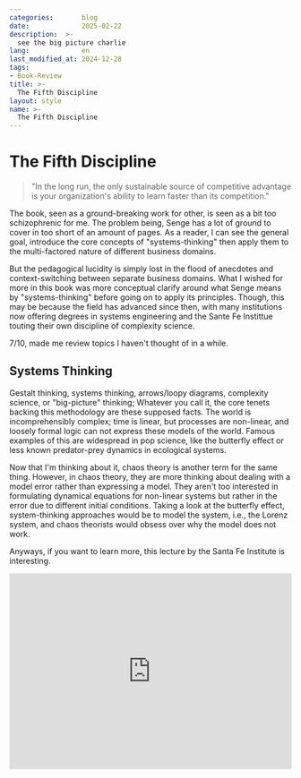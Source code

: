 ```yaml
---
categories:       blog
date:             2025-02-22
description:  >-
  see the big picture charlie 
lang:             en
last_modified_at: 2024-12-28
tags:
- Book-Review
title: >-
  The Fifth Discipline 
layout: style
name: >-
  The Fifth Discipline 
---
```



# The Fifth Discipline

> "In the long run, the only sustainable source of competitive advantage is your organization's ability to learn faster than its competition."

The book, seen as a ground-breaking work for other, is seen as a bit too schizophrenic for me. The problem being, Senge has a lot of ground to cover in too short of an amount of pages. As a reader, I can see the general goal, introduce the core concepts of "systems-thinking" then apply them to the multi-factored nature of different business domains. 

But the pedagogical lucidity is simply lost in the flood of anecdotes and context-switching between separate business domains. What I wished for more in this book was more conceptual clarify around what Senge means by "systems-thinking" before going on to apply its principles. Though, this may be because the field has advanced since then, with many institutions now offering degrees in systems engineering and the Sante Fe Instittue touting their own discipline of complexity science.

7/10, made me review topics I haven't thought of in a while. 

## Systems Thinking 

Gestalt thinking, systems thinking, arrows/loopy diagrams, complexity science, or "big-picture" thinking; Whatever you call it, the core tenets backing this methodology are these supposed facts. The world is incomprehensibly complex; time is linear, but processes are non-linear, and loosely formal logic can not express these models of the world. Famous examples of this are widespread in pop science, like the butterfly effect or less known predator-prey dynamics in ecological systems.

Now that I'm thinking about it, chaos theory is another term for the same thing. However, in chaos theory, they are more thinking about dealing with a model error rather than expressing a model. They aren't too interested in formulating dynamical equations for non-linear systems but rather in the error due to different initial conditions. Taking a look at the butterfly effect, system-thinking approaches would be to model the system, i.e., the Lorenz system, and chaos theorists would obsess over why the model does not work.

Anyways, if you want to learn more, this lecture by the Santa Fe Institute is interesting.

<iframe class="py-3" width="100%" height="350" src="https://www.youtube.com/embed/JR93X7xK05o?si=Mah-Vwxr8nzkDU2W" title="YouTube video player" frameborder="0" allow="accelerometer; autoplay; clipboard-write; encrypted-media; gyroscope; picture-in-picture; web-share" referrerpolicy="strict-origin-when-cross-origin" allowfullscreen></iframe>


